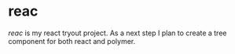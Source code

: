 reac
====

*reac* is my react tryout project. As a next step I plan to create a tree component for both react and polymer.
